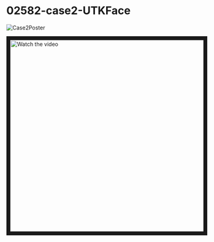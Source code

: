 # 02582-case2-UTKFace

![Case2Poster](https://github.com/PlevanTem/02582-case2-UTKFace/assets/43092163/99e9f476-bbec-4cce-b8ff-957847511b8a)


<a href="http://www.youtube.com/watch?feature=player_embedded&v=tB8KjiyGbUw" target="_blank">
 <img src="http://img.youtube.com/vi/tB8KjiyGbUw/mqdefault.jpg" alt="Watch the video" width="800" height="500" border="10" />
</a>
